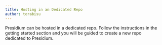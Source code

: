 ```yaml
---
title: Hosting in an Dedicated Repo
author: torabisu
---
```


Presidium can be hosted in a dedicated repo. Follow the instructions in the getting started section and you will be guided to create a new repo dedicated to Presidium.  


